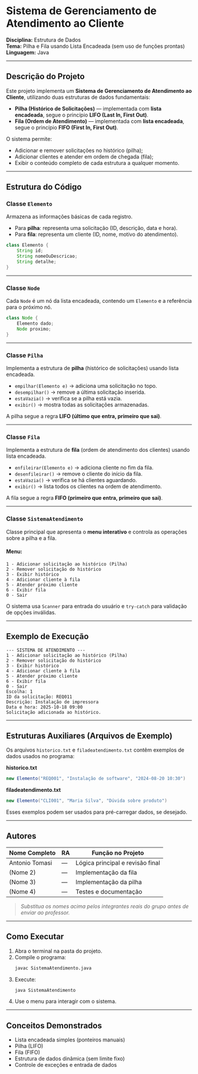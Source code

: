 # Sistema de Gerenciamento de Atendimento ao Cliente
**Disciplina:** Estrutura de Dados  
**Tema:** Pilha e Fila usando Lista Encadeada (sem uso de funções prontas)  
**Linguagem:** Java  

---

## Descrição do Projeto

Este projeto implementa um **Sistema de Gerenciamento de Atendimento ao Cliente**, utilizando duas estruturas de dados fundamentais:

- **Pilha (Histórico de Solicitações)** — implementada com **lista encadeada**, segue o princípio **LIFO (Last In, First Out)**.  
- **Fila (Ordem de Atendimento)** — implementada com **lista encadeada**, segue o princípio **FIFO (First In, First Out)**.  

O sistema permite:
- Adicionar e remover solicitações no histórico (pilha);  
- Adicionar clientes e atender em ordem de chegada (fila);  
- Exibir o conteúdo completo de cada estrutura a qualquer momento.  

---

## Estrutura do Código

### Classe `Elemento`
Armazena as informações básicas de cada registro.

- Para **pilha**: representa uma solicitação (ID, descrição, data e hora).  
- Para **fila**: representa um cliente (ID, nome, motivo do atendimento).

```java
class Elemento {
    String id;
    String nomeOuDescricao;
    String detalhe;
}
```

---

### Classe `Node`
Cada `Node` é um nó da lista encadeada, contendo um `Elemento` e a referência para o próximo nó.

```java
class Node {
    Elemento dado;
    Node proximo;
}
```

---

### Classe `Pilha`
Implementa a estrutura de **pilha** (histórico de solicitações) usando lista encadeada.

- `empilhar(Elemento e)` → adiciona uma solicitação no topo.  
- `desempilhar()` → remove a última solicitação inserida.  
- `estaVazia()` → verifica se a pilha está vazia.  
- `exibir()` → mostra todas as solicitações armazenadas.

A pilha segue a regra **LIFO (último que entra, primeiro que sai)**.

---

### Classe `Fila`
Implementa a estrutura de **fila** (ordem de atendimento dos clientes) usando lista encadeada.

- `enfileirar(Elemento e)` → adiciona cliente no fim da fila.  
- `desenfileirar()` → remove o cliente do início da fila.  
- `estaVazia()` → verifica se há clientes aguardando.  
- `exibir()` → lista todos os clientes na ordem de atendimento.

A fila segue a regra **FIFO (primeiro que entra, primeiro que sai)**.

---

### Classe `SistemaAtendimento`
Classe principal que apresenta o **menu interativo** e controla as operações sobre a pilha e a fila.

#### Menu:
```
1 - Adicionar solicitação ao histórico (Pilha)
2 - Remover solicitação do histórico
3 - Exibir histórico
4 - Adicionar cliente à fila
5 - Atender próximo cliente
6 - Exibir fila
0 - Sair
```

O sistema usa `Scanner` para entrada do usuário e `try-catch` para validação de opções inválidas.

---

## Exemplo de Execução

```
--- SISTEMA DE ATENDIMENTO ---
1 - Adicionar solicitação ao histórico (Pilha)
2 - Remover solicitação do histórico
3 - Exibir histórico
4 - Adicionar cliente à fila
5 - Atender próximo cliente
6 - Exibir fila
0 - Sair
Escolha: 1
ID da solicitação: REQ011
Descrição: Instalação de impressora
Data e hora: 2025-10-18 09:00
Solicitação adicionada ao histórico.
```

---

## Estruturas Auxiliares (Arquivos de Exemplo)

Os arquivos `historico.txt` e `filadeatendimento.txt` contêm exemplos de dados usados no programa:

**historico.txt**
```java
new Elemento("REQ001", "Instalação de software", "2024-08-20 10:30")
```

**filadeatendimento.txt**
```java
new Elemento("CLI001", "Maria Silva", "Dúvida sobre produto")
```

Esses exemplos podem ser usados para pré-carregar dados, se desejado.

---

## Autores

| Nome Completo | RA | Função no Projeto |
|----------------|----|-------------------|
| Antonio Tomasi | — | Lógica principal e revisão final |
| (Nome 2) | — | Implementação da fila |
| (Nome 3) | — | Implementação da pilha |
| (Nome 4) | — | Testes e documentação |

> *Substitua os nomes acima pelos integrantes reais do grupo antes de enviar ao professor.*

---

## Como Executar

1. Abra o terminal na pasta do projeto.  
2. Compile o programa:
   ```bash
   javac SistemaAtendimento.java
   ```
3. Execute:
   ```bash
   java SistemaAtendimento
   ```
4. Use o menu para interagir com o sistema.

---

## Conceitos Demonstrados

- Lista encadeada simples (ponteiros manuais)  
- Pilha (LIFO)  
- Fila (FIFO)  
- Estrutura de dados dinâmica (sem limite fixo)  
- Controle de exceções e entrada de dados  

